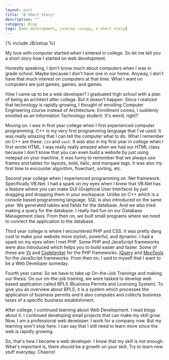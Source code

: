 ```yaml
---
layout: post
title: "A Short Story"
description: ""
category: Blog
tags: [web development, junerey casuga, a short story]
---
```

{% include JB/setup %}

My love with computer started when I entered in college. So let me tell you a short story how I started on web development.

Honestly speaking, I don't know much about computers when I was in grade school. Maybe because I don't have one in our home. Anyway, I don't have that much interest on computers at that time. What I want on computers are just games, games, and games.

How I came up to be a web developer? I graduated high school with a plan of being an architect after college. But it doesn't happen. Since I realized that technology is rapidly growing, I thought of enrolling Computer Engineering course instead of Architecture. Enrollment comes, I suddenly enrolled as an Information Technology student. It's weird, right?

Moving on. I was in first year college when I first experienced computer programming. C++ is my very first programming language that I've used. It was really amazing that I can tell the computer what to do. What I remember on C++ are these: `cin` and `cout`. It was also in my first year in college when I first wrote HTML. I was really really amazed when we had our HTML class because I don't know that you can even build a website by just using notepad on your machine. It was funny to remember that we always use frames and tables for layouts, bold, italic, and marquee tags. It was also my first time to encounter algorithm, flowchart, sorting, etc.

Second year college when I experienced programming on .Net framework. Specifically VB.Net. I had a spark on my eyes when I knew that VB.Net has a feature where you can make GUI (Graphical User Interface) by just dragging and dropping them in your workspace. Unlike on C++ which is a console based programming language. SQL is also introduced on the same year. We generated tables and fields for the database. And we also tried making a query for the database. I really had fun on our Database Management class. From then on, we built small programs where we need to connect the application to the database.

Third year college is where I encountered PHP and CSS. It was pretty dang cool to make your website more stylish, powerful, and dynamic. I had a spark on my eyes when I met PHP. Some PHP and JavaScript frameworks were also introduced which helps you to build easier and faster. Some of these are [Yii](http://www.yiiframework.com/) and [CodeIgniter](http://codeigniter.com/) for the PHP frameworks. [jQuery](http://jquery.com/) and [MooTools](http://mootools.net/) for the JavaScript frameworks. From then on, I said to myself that I want to be a Web Developer someday.

Fourth year came. So we have to take up On-the-Job Trainings and making our thesis. On our on-the-job training, we were tasked to develop web based application called BPLS (Business Permits and Licensing System). To give you an overview about BPLS, it is a system which processes the application of business permits and it also computes and collects business taxes of a specific business establishment.

After college, I continued learning about Web Development. I read blogs about it. I continued developing small projects that can make my skill grow. Now, I am a professional web developer. I work for a company now. But my learning won't stop here. I can say that I still need to learn more since the web is rapidly growing. 

So, that's how I became a web developer. I know that my skill is not enough. What's important is, there should be a growth on your skill. Try to learn new stuff everyday. Cheerio!
